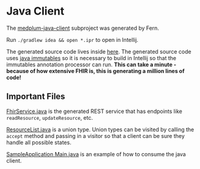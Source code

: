 # Java Client

The [medplum-java-client](./medplum-java-client/) subproject was generated by Fern.

Run `./gradlew idea && open *.ipr` to open in Intellij.

The generated source code lives inside [here](./medplum-java-client/src/generated/java/com/medplum/). The generated source code uses [java immutables](https://immutables.github.io/) so it is necessary to build in Intellij so that the immutables annotation processor can run. **This can take a minute - because of how extensive FHIR is, this is generating a million lines of code!**

## Important Files

[FhirService.java](./medplum-java-client/src/generated/java/com/medplum/services/fhir/FhirService.java) is the generated REST service that has endpoints like `readResource`, `updateResource`, etc.

[ResourceList.java](./medplum-java-client/src/generated/java/com/medplum/types/fhir/ResourceList.java) is a union type. Union types can be visited by calling the `accept` method and passing in a visitor so that a client can be sure they handle all possible states.

[SampleApplication Main.java](./medplum-sample-application//src/main/java/com/sample/Main.java) is an example of how to consume the java client.
